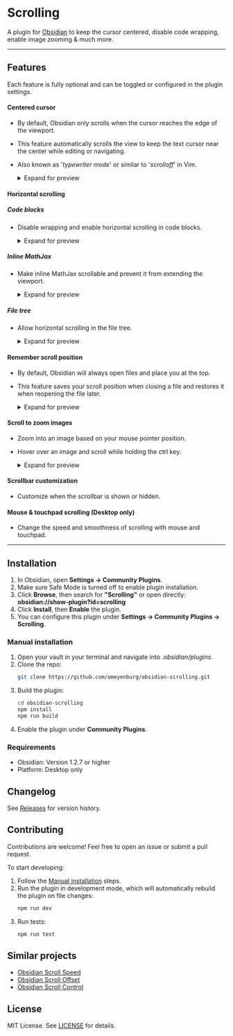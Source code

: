 # Scrolling

A plugin for [Obsidian](https://obsidian.md/) to keep the cursor centered, disable code wrapping, enable image zooming & much more.

---

## Features

Each feature is fully optional and can be toggled or configured in the plugin settings.

#### Centered cursor

- By default, Obsidian only scrolls when the cursor reaches the edge of the viewport.
- This feature automatically scrolls the view to keep the text cursor near the center while editing or navigating.
- Also known as '_typewriter mode_' or similar to '_scrolloff_' in Vim.
    <details>
        <summary>Expand for preview</summary>

	![Centered cursor preview](https://media.githubusercontent.com/media/omeyenburg/obsidian-scrolling/refs/heads/master/preview/followcursor.webp)
    </details>

#### Horizontal scrolling

##### Code blocks
- Disable wrapping and enable horizontal scrolling in code blocks.
    <details>
        <summary>Expand for preview</summary>

    ![Code blocks preview](https://media.githubusercontent.com/media/omeyenburg/obsidian-scrolling/refs/heads/master/preview/codeblock.webp)
    </details>

##### Inline MathJax
- Make inline MathJax scrollable and prevent it from extending the viewport.
    <details>
        <summary>Expand for preview</summary>

    ![MathJax preview](https://media.githubusercontent.com/media/omeyenburg/obsidian-scrolling/refs/heads/master/preview/mathjax.webp)
    </details>

##### File tree
- Allow horizontal scrolling in the file tree.
    <details>
        <summary>Expand for preview</summary>

    ![Filetree preview](https://media.githubusercontent.com/media/omeyenburg/obsidian-scrolling/refs/heads/master/preview/filetree.webp)
    </details>

#### Remember scroll position

- By default, Obsidian will always open files and place you at the top.
- This feature saves your scroll position when closing a file and restores it when reopening the file later.
    <details>
        <summary>Expand for preview</summary>

    ![Restore scroll preview](https://media.githubusercontent.com/media/omeyenburg/obsidian-scrolling/refs/heads/master/preview/restorescroll.webp)
    </details>

#### Scroll to zoom images

- Zoom into an image based on your mouse pointer position.
- Hover over an image and scroll while holding the ctrl key.
    <details>
        <summary>Expand for preview</summary>

    ![Image zoom preview](https://media.githubusercontent.com/media/omeyenburg/obsidian-scrolling/refs/heads/master/preview/imagezoom.webp)
    </details>

#### Scrollbar customization

- Customize when the scrollbar is shown or hidden.

#### Mouse & touchpad scrolling (Desktop only)

- Change the speed and smoothness of scrolling with mouse and touchpad.

---

## Installation

1. In Obsidian, open **Settings → Community Plugins**.
2. Make sure Safe Mode is turned off to enable plugin installation.
3. Click **Browse**, then search for **"Scrolling"** or open directly:<br>**obsidian://show-plugin?id=scrolling**
4. Click **Install**, then **Enable** the plugin.
5. You can configure this plugin under **Settings → Community Plugins → Scrolling**.

### Manual installation

1. Open your vault in your terminal and navigate into *.obsidian/plugins*.
2. Clone the repo:
   ```sh
   git clone https://github.com/omeyenburg/obsidian-scrolling.git
   ```
3. Build the plugin:
   ```sh
   cd obsidian-scrolling
   npm install
   npm run build
   ```
4. Enable the plugin under **Community Plugins**.

### Requirements

- Obsidian: Version 1.2.7 or higher
- Platform: Desktop only

## Changelog

See [Releases](https://github.com/omeyenburg/obsidian-scrolling/releases) for version history.

## Contributing

Contributions are welcome! Feel free to open an issue or submit a pull request.

To start developing:
1. Follow the [Manual installation](#manual-installation) steps.
2. Run the plugin in development mode, which will automatically rebuild the plugin on file changes:
   ```sh
   npm run dev
   ```
3. Run tests:
   ```sh
   npm run test
   ```

## Similar projects

- [Obsidian Scroll Speed](https://github.com/flolu/obsidian-scroll-speed)
- [Obsidian Scroll Offset](https://github.com/lijyze/scroll-offset)
- [Obsidian Scroll Control](https://github.com/zxai-io/obsidian-scroll-control)

## License

MIT License. See [LICENSE](LICENSE) for details.
